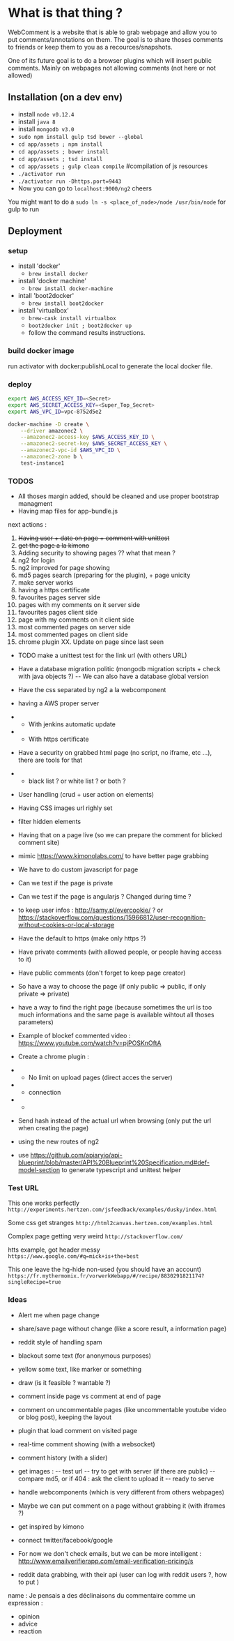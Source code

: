 # What is that thing ?
WebComment is a website that is able to grab webpage and allow you to put comments/annotations on them.
The goal is to share thoses comments to friends or keep them to you as a recources/snapshots.

One of its future goal is to do a browser plugins which will insert public comments.
Mainly on webpages not allowing comments (not here or not allowed)


## Installation (on a dev env)

 - install `node v0.12.4`
 - install `java 8`
 - install `mongodb v3.0`  
 - `sudo npm install gulp tsd bower --global`
 - `cd app/assets ; npm install`
 - `cd app/assets ; bower install`
 - `cd app/assets ; tsd install`
 - `cd app/assets ; gulp clean compile` #compilation of js resources
 - `./activator run`
 - `./activator run -Dhttps.port=9443`
 - Now you can go to `localhost:9000/ng2` cheers

You might want to do a `sudo ln -s <place_of_node>/node /usr/bin/node` for gulp to run

## Deployment

### setup
- install 'docker'
  - `brew install docker`
- install 'docker machine'
  - `brew install docker-machine`
- intall 'boot2docker'
  - `brew install boot2docker`
- install 'virtualbox'
  - `brew-cask install virtualbox`
  - `boot2docker init ; boot2docker up`
  - follow the command results instructions.
### build docker image
run activator with docker:publishLocal to generate the local docker file.
### deploy
```bash
export AWS_ACCESS_KEY_ID=<Secret>
export AWS_SECRET_ACCESS_KEY=<Super_Top_Secret>
export AWS_VPC_ID=vpc-8752d5e2
```
```bash
docker-machine -D create \
    --driver amazonec2 \
    --amazonec2-access-key $AWS_ACCESS_KEY_ID \
    --amazonec2-secret-key $AWS_SECRET_ACCESS_KEY \
    --amazonec2-vpc-id $AWS_VPC_ID \
    --amazonec2-zone b \
    test-instance1
```

### TODOS

- All thoses margin added, should be cleaned and use proper bootstrap managment
- Having map files for app-bundle.js


next actions :
1. ~~Having user + date on page + comment with unittest~~
2. ~~get the page a la kimono~~
3. Adding security to showing pages ?? what that mean ?
4. ng2 for login
5. ng2 improved for page showing
5. md5 pages search (preparing for the plugin), + page unicity
6. make server works
7. having a https certificate
8. favourites pages server side
9. pages with my comments on it server side
10. favourites pages client side
11. page with my comments on it client side
12. most commented pages on server side
13. most commented pages on client side
14. chrome plugin
XX. Update on page since last seen



- TODO make a unittest test for the link url (with others URL)

- Have a database migration politic (mongodb migration scripts + check with java objects ?)
-- We can also have a database global version

- Have the css separated by ng2 a la webcomponent
- having a AWS proper server
- - With jenkins automatic update
- - With https certificate

- Have a security on grabbed html page (no script, no iframe, etc ...), there are tools for that
- - black list ? or white list ? or both ?
- User handling (crud + user action on elements)
- Having CSS images url righly set
- filter hidden elements
- Having that on a page live (so we can prepare the comment for blicked comment site)

- mimic https://www.kimonolabs.com/ to have better page grabbing

- We have to do custom javascript for page
- Can we test if the page is private
- Can we test if the page is angularjs ? Changed during time ?

- to keep user infos : http://samy.pl/evercookie/ ?
or https://stackoverflow.com/questions/15966812/user-recognition-without-cookies-or-local-storage

- Have the default to https (make only https ?)

- Have private comments (with allowed people, or people having access to it)
- Have public comments (don't forget to keep page creator)
- So have a way to choose the page (if only public => public, if only private => private)
- have a way to find the right page (because sometimes the url is too much informations and the same page is available wihtout all thoses parameters)

- Example of blockef commented video : https://www.youtube.com/watch?v=pjPOSKnOftA

- Create a chrome plugin :
- - No limit on upload pages (direct acces the server)
- - connection
- -

- Send hash instead of the actual url when browsing (only put the url when creating the page)

- using the new routes of ng2

- use https://github.com/apiaryio/api-blueprint/blob/master/API%20Blueprint%20Specification.md#def-model-section to generate typescript and unittest helper


### Test URL

This one works perfectly
`http://experiments.hertzen.com/jsfeedback/examples/dusky/index.html`

Some css get stranges
`http://html2canvas.hertzen.com/examples.html`

Complex page getting very weird
`http://stackoverflow.com/`

htts example, got header messy
`https://www.google.com/#q=mick+is+the+best`

This one leave the hg-hide non-used (you should have an account)
`https://fr.mythermomix.fr/vorwerkWebapp/#/recipe/8830291821174?singleRecipe=true`

### Ideas
- Alert me when page change
- share/save page without change (like a score result, a information page)
- reddit style of handling spam
- blackout some text (for anonymous purposes)
- yellow some text, like marker or something
- draw (is it feasible ? wantable ?)
- comment inside page vs comment at end of page
- comment on uncommentable pages (like uncommentable youtube video or blog post), keeping the layout
- plugin that load comment on visited page
- real-time comment showing (with a websocket)
- comment history (with a slider)
- get images :
-- test url
-- try to get with server (if there are public)
-- compare md5, or if 404 : ask the client to upload it
-- ready to serve
- handle webcomponents (which is very different from others webpages)

- Maybe we can put comment on a page without grabbing it (with iframes ?)

- get inspired by kimono
- connect twitter/facebook/google

- For now we don't check emails, but we can be more intelligent : http://www.emailverifierapp.com/email-verification-pricing/s
- reddit data grabbing, with their api (user can log with reddit users ?, how to put )


name : 
Je pensais a des déclinaisons du commentaire comme un expression :
- opinion
- advice
- reaction
